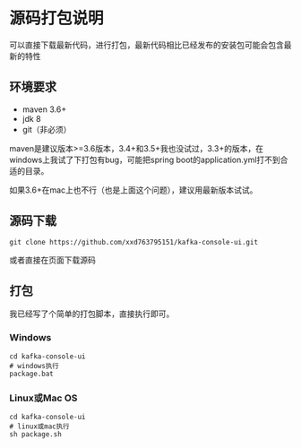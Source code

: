 # 源码打包说明
可以直接下载最新代码，进行打包，最新代码相比已经发布的安装包可能会包含最新的特性

## 环境要求
* maven 3.6+
* jdk 8
* git（非必须）  

maven是建议版本>=3.6版本，3.4+和3.5+我也没试过，3.3+的版本，在windows上我试了下打包有bug，可能把spring boot的application.yml打不到合适的目录。

如果3.6+在mac上也不行（也是上面这个问题），建议用最新版本试试。

## 源码下载
```
git clone https://github.com/xxd763795151/kafka-console-ui.git
```
或者直接在页面下载源码

## 打包
我已经写了个简单的打包脚本，直接执行即可。
### Windows
```
cd kafka-console-ui
# windows执行
package.bat
```
### Linux或Mac OS
```
cd kafka-console-ui
# linux或mac执行
sh package.sh
```
